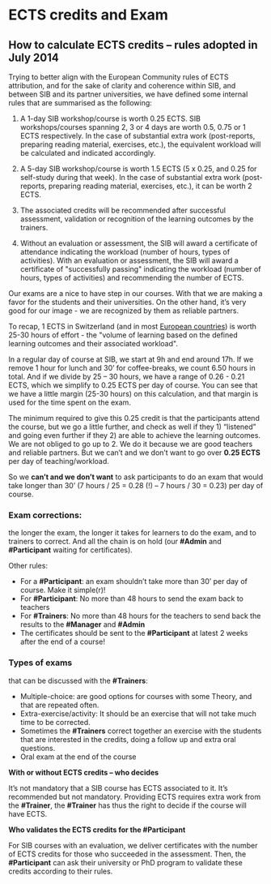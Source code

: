 # ECTS credits and Exam 

## How to calculate ECTS credits – rules adopted in July 2014

Trying to better align with the European Community rules of ECTS attribution, and for the sake of clarity and coherence within SIB, and between SIB and its partner universities, we have defined some internal rules that are summarised as the following: 

1. A 1-day SIB workshop/course is worth 0.25 ECTS. SIB workshops/courses spanning 2, 3 or 4 days are worth 0.5, 0.75 or 1 ECTS respectively. In the case of substantial extra work (post-reports, preparing reading material, exercises, etc.), the equivalent workload will be calculated and indicated accordingly. 

2. A 5-day SIB workshop/course is worth 1.5 ECTS (5 x 0.25, and 0.25 for self-study during that week). In the case of substantial extra work (post-reports, preparing reading material, exercises, etc.), it can be worth 2 ECTS. 

3. The associated credits will be recommended after successful assessment, validation or recognition of the learning outcomes by the trainers. 

4. Without an evaluation or assessment, the SIB will award a certificate of attendance indicating the workload (number of hours, types of activities). With an evaluation or assessment, the SIB will award a certificate of "successfully passing" indicating the workload (number of hours, types of activities) and recommending the number of ECTS. 

Our exams are a nice to have step in our courses. With that we are making a favor for the students and their universities. On the other hand, it’s very good for our image - we are recognized by them as reliable partners. 

To recap, 1 ECTS in Switzerland (and in most [European countries](https://en.wikipedia.org/wiki/European_Credit_Transfer_and_Accumulation_System)) is worth 25-30 hours of effort - the "volume of learning based on the defined learning outcomes and their associated workload". 

In a regular day of course at SIB, we start at 9h and end around 17h. If we remove 1 hour for lunch and 30’ for coffee-breaks, we count 6.50 hours in total. And if we divide by 25 – 30 hours, we have a range of 0.26 - 0.21 ECTS, which we simplify to 0.25 ECTS per day of course. You can see that we have a little margin (25-30 hours) on this calculation, and that margin is used for the time spent on the exam.  

The minimum required to give this 0.25 credit is that the participants attend the course, but we go a little further, and check as well if they 1) “listened” and going even further if they 2) are able to achieve the learning outcomes. We are not obliged to go up to 2. We do it because we are good teachers and reliable partners.  But we can’t and we don’t want to go over **0.25 ECTS** per day of teaching/workload.  

So we **can’t and we don’t want** to ask participants to do an exam that would take longer than 30’ (7 hours / 25 = 0.28 (!) – 7 hours / 30 = 0.23) per day of course.  

### Exam corrections:
the longer the exam, the longer it takes for learners to do the exam, and to trainers to correct. And all the chain is on hold (our **#Admin** and **#Participant** waiting for certificates).  

Other rules:  

- For a **#Participant**: an exam shouldn’t take more than 30’ per day of course. Make it simple(r)!  
- For **#Participant**: No more than 48 hours to send the exam back to teachers 
- For **#Trainers**: No more than 48 hours for the teachers to send back the results to the **#Manager** and **#Admin** 
- The certificates should be sent to the **#Participant** at latest 2 weeks after the end of a course! 

### Types of exams
that can be discussed with the **#Trainers**: 

- Multiple-choice: are good options for courses with some Theory, and that are repeated often. 
- Extra-exercise/activity: It should be an exercise that will not take much time to be corrected. 
- Sometimes the **#Trainers** correct together an exercise with the students that are interested in the credits, doing a follow up and extra oral questions. 
- Oral exam at the end of the course 

 

**With or without ECTS credits – who decides**

It’s not mandatory that a SIB course has ECTS associated to it. It’s recommended but not mandatory. Providing ECTS requires extra work from the **#Trainer**, the **#Trainer** has thus the right to decide if the course will have ECTS.  

**Who validates the ECTS credits for the #Participant**

For SIB courses with an evaluation, we deliver certificates with the number of ECTS credits for those who succeeded in the assessment. Then, the **#Participant** can ask their university or PhD program to validate these credits according to their rules.